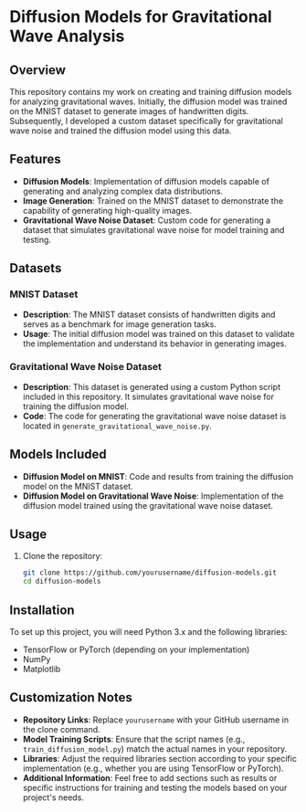 # Diffusion Models for Gravitational Wave Analysis

## Overview

This repository contains my work on creating and training diffusion models for analyzing gravitational waves. Initially, the diffusion model was trained on the MNIST dataset to generate images of handwritten digits. Subsequently, I developed a custom dataset specifically for gravitational wave noise and trained the diffusion model using this data.

## Features

- **Diffusion Models**: Implementation of diffusion models capable of generating and analyzing complex data distributions.
- **Image Generation**: Trained on the MNIST dataset to demonstrate the capability of generating high-quality images.
- **Gravitational Wave Noise Dataset**: Custom code for generating a dataset that simulates gravitational wave noise for model training and testing.

## Datasets

### MNIST Dataset

- **Description**: The MNIST dataset consists of handwritten digits and serves as a benchmark for image generation tasks.
- **Usage**: The initial diffusion model was trained on this dataset to validate the implementation and understand its behavior in generating images.

### Gravitational Wave Noise Dataset

- **Description**: This dataset is generated using a custom Python script included in this repository. It simulates gravitational wave noise for training the diffusion model.
- **Code**: The code for generating the gravitational wave noise dataset is located in `generate_gravitational_wave_noise.py`.

## Models Included

- **Diffusion Model on MNIST**: Code and results from training the diffusion model on the MNIST dataset.
- **Diffusion Model on Gravitational Wave Noise**: Implementation of the diffusion model trained using the gravitational wave noise dataset.

## Usage

1. Clone the repository:

   ```bash
   git clone https://github.com/yourusername/diffusion-models.git
   cd diffusion-models
   ```
## Installation

To set up this project, you will need Python 3.x and the following libraries:
- TensorFlow or PyTorch (depending on your implementation)
- NumPy
- Matplotlib


## Customization Notes

- **Repository Links**: Replace `yourusername` with your GitHub username in the clone command.
- **Model Training Scripts**: Ensure that the script names (e.g., `train_diffusion_model.py`) match the actual names in your repository.
- **Libraries**: Adjust the required libraries section according to your specific implementation (e.g., whether you are using TensorFlow or PyTorch).
- **Additional Information**: Feel free to add sections such as results or specific instructions for training and testing the models based on your project's needs.
